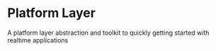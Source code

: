 # Platform Layer
 A platform layer abstraction and toolkit to quickly getting started with realtime applications

